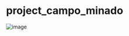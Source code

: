 # project_campo_minado

![image](https://github.com/user-attachments/assets/d7034c80-6de7-4c3d-90c3-8abfe5eb4282)

